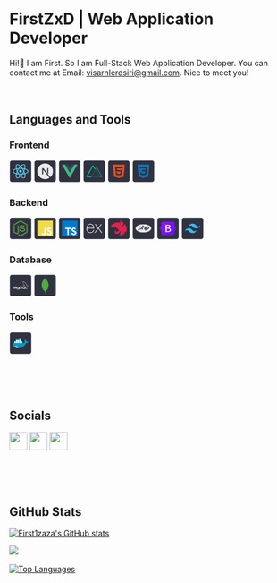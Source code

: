 # FirstZxD | Web Application Developer 
Hi!👋 I am First. So I am Full-Stack Web Application Developer. You can contact me at Email: <a>visarnlerdsiri@gmail.com</a>. Nice to meet you!
<br><br><br>

## Languages and Tools
### Frontend
<p>
	<span><img src="https://raw.githubusercontent.com/First1zaza/Icons/main/icons/React.png" width="40" height="40" /></span>
	<span><img src="https://raw.githubusercontent.com/First1zaza/Icons/main/icons/NextJS.png" width="40" height="40" /></span>
	<span><img src="https://raw.githubusercontent.com/First1zaza/Icons/main/icons/VueJS.png" width="40" height="40" /></span>
	<span><img src="https://raw.githubusercontent.com/First1zaza/Icons/main/icons/NuxtJS.png" width="40" height="40" /></span>
	<span><img src="https://raw.githubusercontent.com/First1zaza/Icons/main/icons/HTML.png" width="40" height="40" /></span>
	<span><img src="https://raw.githubusercontent.com/First1zaza/Icons/main/icons/CSS.png" width="40" height="40" /></span>
</p>

### Backend
<p>
	<span><img src="https://raw.githubusercontent.com/First1zaza/Icons/main/icons/NodeJS.png" width="40" height="40" /></span>
	<span><img src="https://raw.githubusercontent.com/First1zaza/Icons/main/icons/JavaScript.png" width="40" height="40" /></span>
	<span><img src="https://raw.githubusercontent.com/First1zaza/Icons/main/icons/TypeScript.png" width="40" height="40" /></span>
	<span><img src="https://raw.githubusercontent.com/First1zaza/Icons/main/icons/Express.png" width="40" height="40" /></span>
	<span><img src="https://raw.githubusercontent.com/First1zaza/Icons/main/icons/NestJS.png" width="40" height="40" /></span>
	<span><img src="https://raw.githubusercontent.com/First1zaza/Icons/main/icons/PHP.png" width="40" height="40" /></span>
	<span><img src="https://raw.githubusercontent.com/First1zaza/Icons/main/icons/Bootstrap.png" width="40" height="40" /></span>
	<span><img src="https://raw.githubusercontent.com/First1zaza/Icons/main/icons/TailwindCSS.png" width="40" height="40" /></span>
</p>

### Database
<p>
	<span><img src="https://raw.githubusercontent.com/First1zaza/Icons/main/icons/MySQL.png" width="40" height="40" /></span>
	<span><img src="https://raw.githubusercontent.com/First1zaza/Icons/main/icons/MongoDB.png" width="40" height="40" /></span>
</p>

### Tools
<p>
	<span><img src="https://raw.githubusercontent.com/First1zaza/Icons/main/icons/Docker.png" width="40" height="40" /></span>
</p>

<br><br><br>

## Socials

<p align="left"> <a href="https://discord.com/users/banana_007_" target="_blank" rel="noreferrer"><img src="https://raw.githubusercontent.com/danielcranney/readme-generator/main/public/icons/socials/discord.svg" width="32" height="32" /></a> <a href="https://www.facebook.com/apiwich.visarnlerdsiri.5" target="_blank" rel="noreferrer"><img src="https://raw.githubusercontent.com/danielcranney/readme-generator/main/public/icons/socials/facebook.svg" width="32" height="32" /></a> <a href="https://www.github.com/First1zaza" target="_blank" rel="noreferrer"><img src="https://raw.githubusercontent.com/danielcranney/readme-generator/main/public/icons/socials/github.svg" width="32" height="32" /></a></p>
<br><br><br>

## GitHub Stats

<p align="left">
<a href="http://www.github.com/First1zaza"><img src="https://github-readme-stats.vercel.app/api?username=First1zaza&show_icons=true&hide=&count_private=true&title_color=f97316&text_color=ffffff&icon_color=0891b2&bg_color=181824&hide_border=true&show_icons=true" alt="First1zaza's GitHub stats" /></a>

<a href="http://www.github.com/First1zaza"><img src="https://github-readme-streak-stats.herokuapp.com/?user=First1zaza&stroke=ffffff&background=181824&ring=f97316&fire=f97316&currStreakNum=ffffff&currStreakLabel=f97316&sideNums=ffffff&sideLabels=ffffff&dates=ffffff&hide_border=true" /></a>
</p>
<p align="left">
<a href="https://github.com/First1zaza" align="left"><img src="https://github-readme-stats.vercel.app/api/top-langs/?username=First1zaza&langs_count=10&title_color=f97316&text_color=ffffff&icon_color=0891b2&bg_color=181824&hide_border=true&locale=en&custom_title=Top%20%Languages" alt="Top Languages" /></a>
</p>

